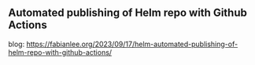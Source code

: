 ## Automated publishing of Helm repo with Github Actions

blog: https://fabianlee.org/2023/09/17/helm-automated-publishing-of-helm-repo-with-github-actions/

